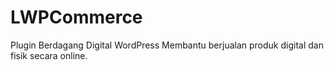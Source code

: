 # LWPCommerce

Plugin Berdagang Digital WordPress
Membantu berjualan produk digital dan fisik secara online.